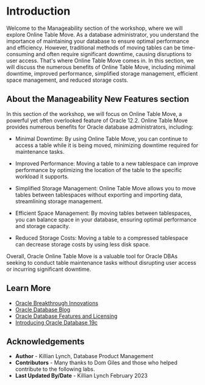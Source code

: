 # Introduction

Welcome to the Manageability section of the workshop, where we will explore Online Table Move. As a database administrator, you understand the importance of maintaining your database to ensure optimal performance and efficiency. However, traditional methods of moving tables can be time-consuming and often require significant downtime, causing disruptions to user access. That's where Online Table Move comes in. In this section, we will discuss the numerous benefits of Online Table Move, including minimal downtime, improved performance, simplified storage management, efficient space management, and reduced storage costs. 


## About the Manageability New Features section

In this section of the workshop, we will focus on Online Table Move, a powerful yet often overlooked feature of Oracle 12.2. Online Table Move provides numerous benefits for Oracle database administrators, including:

* Minimal Downtime: By using Online Table Move, you can continue to access a table while it is being moved, minimizing downtime required for maintenance tasks.

* Improved Performance: Moving a table to a new tablespace can improve performance by optimizing the location of the table to the specific workload it supports.

* Simplified Storage Management: Online Table Move allows you to move tables between tablespaces without exporting and importing data, streamlining storage management.

* Efficient Space Management: By moving tables between tablespaces, you can balance space in your database, ensuring optimal performance and storage capacity.

* Reduced Storage Costs: Moving a table to a compressed tablespace can decrease storage costs by using less disk space.

Overall, Oracle Online Table Move is a valuable tool for Oracle DBAs seeking to conduct table maintenance tasks without disrupting user access or incurring significant downtime.



## Learn More

* [Oracle Breakthrough Innovations](youtube:recR8UR13o8)
* [Oracle Database Blog](http://blogs.oracle.com/database)
* [Oracle Database Features and Licensing](https://apex.oracle.com/database-features/)
* [Introducing Oracle Database 19c](https://www.oracle.com/a/tech/docs/database19c-wp.pdf)

## Acknowledgements
* **Author** - Killian Lynch, Database Product Management
* **Contributors** - Many thanks to Dom Giles and those who helped contribute to the following labs. 
* **Last Updated By/Date** - Killian Lynch February 2023
